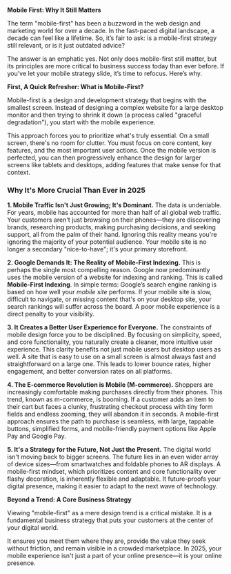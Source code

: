 **Mobile First: Why It Still Matters**

The term "mobile-first" has been a buzzword in the web design and marketing world for over a decade. In the fast-paced digital landscape, a decade can feel like a lifetime. So, it’s fair to ask: is a mobile-first strategy still relevant, or is it just outdated advice?

The answer is an emphatic yes. Not only does mobile-first still matter, but its principles are more critical to business success today than ever before. If you’ve let your mobile strategy slide, it’s time to refocus. Here’s why.

**First, A Quick Refresher: What is Mobile-First?**

Mobile-first is a design and development strategy that begins with the smallest screen. Instead of designing a complex website for a large desktop monitor and then trying to shrink it down (a process called "graceful degradation"), you start with the mobile experience.

This approach forces you to prioritize what's truly essential. On a small screen, there's no room for clutter. You must focus on core content, key features, and the most important user actions. Once the mobile version is perfected, you can then progressively enhance the design for larger screens like tablets and desktops, adding features that make sense for that context.

### **Why It's More Crucial Than Ever in 2025**

**1. Mobile Traffic Isn't Just Growing; It's Dominant.**
The data is undeniable. For years, mobile has accounted for more than half of all global web traffic. Your customers aren't just browsing on their phones—they are discovering brands, researching products, making purchasing decisions, and seeking support, all from the palm of their hand. Ignoring this reality means you're ignoring the majority of your potential audience. Your mobile site is no longer a secondary "nice-to-have"; it's your primary storefront.

**2. Google Demands It: The Reality of Mobile-First Indexing.**
This is perhaps the single most compelling reason. Google now predominantly uses the mobile version of a website for indexing and ranking. This is called **Mobile-First Indexing**. In simple terms: Google’s search engine ranking is based on how well your *mobile site* performs. If your mobile site is slow, difficult to navigate, or missing content that's on your desktop site, your search rankings will suffer across the board. A poor mobile experience is a direct penalty to your visibility.

**3. It Creates a Better User Experience for Everyone.**
The constraints of mobile design force you to be disciplined. By focusing on simplicity, speed, and core functionality, you naturally create a cleaner, more intuitive user experience. This clarity benefits not just mobile users but desktop users as well. A site that is easy to use on a small screen is almost always fast and straightforward on a large one. This leads to lower bounce rates, higher engagement, and better conversion rates on all platforms.

**4. The E-commerce Revolution is Mobile (M-commerce).**
Shoppers are increasingly comfortable making purchases directly from their phones. This trend, known as m-commerce, is booming. If a customer adds an item to their cart but faces a clunky, frustrating checkout process with tiny form fields and endless zooming, they will abandon it in seconds. A mobile-first approach ensures the path to purchase is seamless, with large, tappable buttons, simplified forms, and mobile-friendly payment options like Apple Pay and Google Pay.

**5. It's a Strategy for the Future, Not Just the Present.**
The digital world isn't moving back to bigger screens. The future lies in an even wider array of device sizes—from smartwatches and foldable phones to AR displays. A mobile-first mindset, which prioritizes content and core functionality over flashy decoration, is inherently flexible and adaptable. It future-proofs your digital presence, making it easier to adapt to the next wave of technology.

 **Beyond a Trend: A Core Business Strategy**

Viewing "mobile-first" as a mere design trend is a critical mistake. It is a fundamental business strategy that puts your customers at the center of your digital world.

It ensures you meet them where they are, provide the value they seek without friction, and remain visible in a crowded marketplace. In 2025, your mobile experience isn't just a part of your online presence—it is your online presence.
